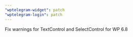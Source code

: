 ```yaml
---
"wptelegram-widget": patch
"wptelegram-login": patch
---
```


Fix warnings for TextControl and SelectControl for WP 6.8
